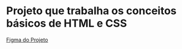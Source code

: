 # Projeto que trabalha os conceitos básicos de HTML e CSS
[Figma do Projeto](https://www.figma.com/design/OsjN39Ss1ltOidKKAEW6GJ/P%C3%A1gina-de-receita-(Community)-(Copy)?node-id=0-1&t=mgD7UOUT7STyWd4M-0)
